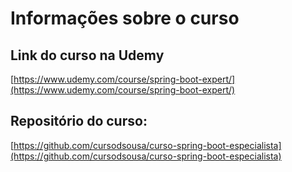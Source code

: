 # Informações sobre o curso

## Link do curso na Udemy
[https://www.udemy.com/course/spring-boot-expert/](https://www.udemy.com/course/spring-boot-expert/)

## Repositório do curso:
[https://github.com/cursodsousa/curso-spring-boot-especialista](https://github.com/cursodsousa/curso-spring-boot-especialista)

